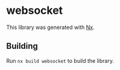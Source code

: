 # websocket

This library was generated with [Nx](https://nx.dev).

## Building

Run `nx build websocket` to build the library.
